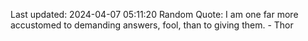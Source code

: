 Last updated: 2024-04-07 05:11:20
Random Quote: I am one far more accustomed to demanding answers, fool, than to giving them. - Thor